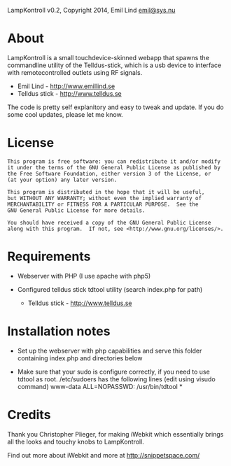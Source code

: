 LampKontroll v0.2, Copyright 2014, Emil Lind <emil@sys.nu> 

# About

  LampKontroll is a small touchdevice-skinned webapp that spawns the 
  commandline utility of the Telldus-stick, which is a usb device to
  interface with remotecontrolled outlets using RF signals.

  - Emil Lind - http://www.emillind.se
  - Telldus stick - http://www.telldus.se

  The code is pretty self explanitory and easy to tweak and update. 
  If you do some cool updates, please let me know.

# License

    This program is free software: you can redistribute it and/or modify
    it under the terms of the GNU General Public License as published by
    the Free Software Foundation, either version 3 of the License, or
    (at your option) any later version.

    This program is distributed in the hope that it will be useful,
    but WITHOUT ANY WARRANTY; without even the implied warranty of
    MERCHANTABILITY or FITNESS FOR A PARTICULAR PURPOSE.  See the
    GNU General Public License for more details.

    You should have received a copy of the GNU General Public License
    along with this program.  If not, see <http://www.gnu.org/licenses/>.

# Requirements

 * Webserver with PHP (I use apache with php5)

 * Configured telldus stick tdtool utility (search index.php for path)
   - Telldus stick - http://www.telldus.se

# Installation notes

 * Set up the webserver with php capabilities and serve this folder containing index.php and directories below

 * Make sure that your sudo is configure correctly, if you need to use tdtool as root.
   /etc/sudoers has the following lines (edit using visudo command)
    www-data	ALL=NOPASSWD: /usr/bin/tdtool *

# Credits
  Thank you Christopher Plieger, for making iWebkit 
  which essentially brings all the looks and touchy knobs to LampKontroll.

  Find out more about iWebkit and more at http://snippetspace.com/

